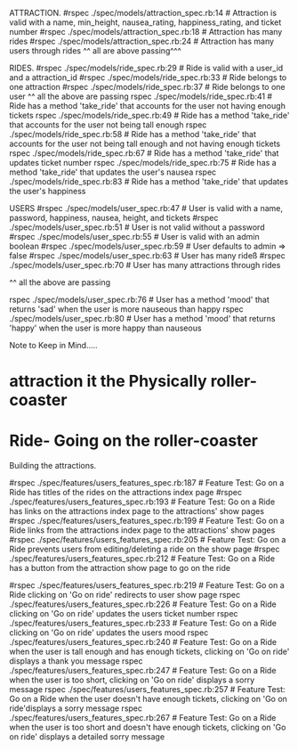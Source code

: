  ATTRACTION.
#rspec ./spec/models/attraction_spec.rb:14 # Attraction is valid with a name, min_height, nausea_rating, happiness_rating, and ticket number
#rspec ./spec/models/attraction_spec.rb:18 # Attraction has many rides
#rspec ./spec/models/attraction_spec.rb:24 # Attraction has many users through rides
^^ all are above passing^^^

RIDES.
#rspec ./spec/models/ride_spec.rb:29 # Ride is valid with a user_id and a attraction_id
#rspec ./spec/models/ride_spec.rb:33 # Ride belongs to one attraction
#rspec ./spec/models/ride_spec.rb:37 # Ride belongs to one user
^^ all the above are passing
rspec ./spec/models/ride_spec.rb:41 # Ride has a method 'take_ride' that accounts for the user not having enough tickets
rspec ./spec/models/ride_spec.rb:49 # Ride has a method 'take_ride' that accounts for the user not being tall enough
rspec ./spec/models/ride_spec.rb:58 # Ride has a method 'take_ride' that accounts for the user not being tall enough and not having enough tickets
rspec ./spec/models/ride_spec.rb:67 # Ride has a method 'take_ride' that updates ticket number
rspec ./spec/models/ride_spec.rb:75 # Ride has a method 'take_ride' that updates the user's nausea
rspec ./spec/models/ride_spec.rb:83 # Ride has a method 'take_ride' that updates the user's happiness


USERS
#rspec ./spec/models/user_spec.rb:47 # User is valid with a name, password, happiness, nausea, height, and tickets
#rspec ./spec/models/user_spec.rb:51 # User is not valid without a password
#rspec ./spec/models/user_spec.rb:55 # User is valid with an admin boolean
#rspec ./spec/models/user_spec.rb:59 # User defaults to admin => false
#rspec ./spec/models/user_spec.rb:63 # User has many rideß
#rspec ./spec/models/user_spec.rb:70 # User has many attractions through rides

^^ all the above are passing

rspec ./spec/models/user_spec.rb:76 # User has a method 'mood' that returns 'sad' when the user is more nauseous than happy
rspec ./spec/models/user_spec.rb:80 # User has a method 'mood' that returns 'happy' when the user is more happy than nauseous




 Note to Keep in Mind.....
# attraction it the Physically roller-coaster

  # Ride- Going on the roller-coaster 
   

   Building the attractions.

#rspec ./spec/features/users_features_spec.rb:187 # Feature Test: Go on a Ride has titles of the rides on the attractions index page
#rspec ./spec/features/users_features_spec.rb:193 # Feature Test: Go on a Ride has links on the attractions index page to the attractions' show pages
#rspec ./spec/features/users_features_spec.rb:199 # Feature Test: Go on a Ride links from the attractions index page to the attractions' show pages
#rspec ./spec/features/users_features_spec.rb:205 # Feature Test: Go on a Ride prevents users from editing/deleting a ride on the show page
#rspec ./spec/features/users_features_spec.rb:212 # Feature Test: Go on a Ride has a button from the attraction show page to go on the ride
   
#rspec ./spec/features/users_features_spec.rb:219 # Feature Test: Go on a Ride clicking on 'Go on ride' redirects to user show page
rspec ./spec/features/users_features_spec.rb:226 # Feature Test: Go on a Ride clicking on 'Go on ride' updates the users ticket number
rspec ./spec/features/users_features_spec.rb:233 # Feature Test: Go on a Ride clicking on 'Go on ride' updates the users mood
rspec ./spec/features/users_features_spec.rb:240 # Feature Test: Go on a Ride when the user is tall enough and has enough tickets, clicking on 'Go on ride' displays a thank you message
rspec ./spec/features/users_features_spec.rb:247 # Feature Test: Go on a Ride when the user is too short, clicking on 'Go on ride' displays a sorry message
rspec ./spec/features/users_features_spec.rb:257 # Feature Test: Go on a Ride when the user doesn't have enough tickets, clicking on 'Go on ride'displays a sorry message
rspec ./spec/features/users_features_spec.rb:267 # Feature Test: Go on a Ride when the user is too short and doesn't have enough tickets, clicking on 'Go on ride' displays a detailed sorry message